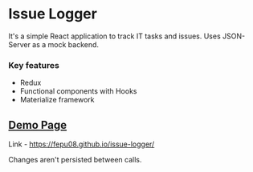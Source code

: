 # Issue Logger
It's a simple React application to track IT tasks and issues. Uses JSON-Server as a mock backend.

### Key features
* Redux
* Functional components with Hooks
* Materialize framework

## [Demo Page](https://fepu08.github.io/issue-logger/)
Link - https://fepu08.github.io/issue-logger/

Changes aren't persisted between calls.
